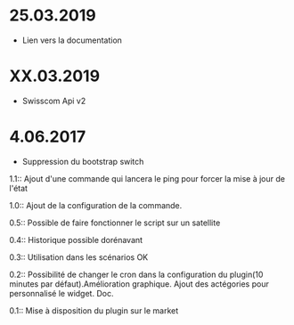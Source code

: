 25.03.2019
===

* Lien vers la documentation

XX.03.2019
===

* Swisscom Api v2

4.06.2017
===

* Suppression du bootstrap switch

1.1:: Ajout d'une commande qui lancera le ping pour forcer la mise à jour de l'état

1.0:: Ajout de la configuration de la commande.

0.5:: Possible de faire fonctionner le script sur un satellite

0.4:: Historique possible dorénavant

0.3:: Utilisation dans les scénarios OK

0.2:: Possibilité de changer le cron dans la configuration du plugin(10 minutes par défaut).Amélioration graphique. Ajout des actégories pour personnalisé le widget. Doc.

0.1:: Mise à disposition du plugin sur le market
